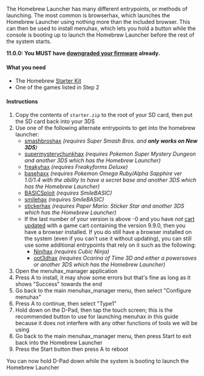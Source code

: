 The Homebrew Launcher has many different entrypoints, or methods of launching. The most common is browserhax, which launches the Homebrew Launcher using nothing more than the included browser. This can then be used to install menuhax, which lets you hold a button while the console is booting up to launch the Homebrew Launcher before the rest of the system starts.

**11.0.0: You MUST have [downgraded your firmware](Firmware-Downgrade) already.**

#### What you need

+ The Homebrew [Starter Kit](http://smealum.github.io/ninjhax2/starter.zip)
+ One of the games listed in Step 2

#### Instructions

1. Copy the contents of `starter.zip` to the root of your SD card, then put the SD card back into your 3DS
2. Use one of the following alternate entrypoints to get into the homebrew launcher:
    + [smashbroshax](https://gbatemp.net/threads/397194/) *(requires Super Smash Bros. and __only works on New 3DS__)*
    + [supermysterychunkhax](https://smd.salthax.org/) *(requires Pokemon Super Mystery Dungeon and another 3DS which has the Homebrew Launcher)*
    + [freakyhax](http://plutooo.github.io/freakyhax/) *(requires Freakyforms Deluxe)*
    + [basehaxx](http://mrnbayoh.github.io/basehaxx/) *(requires Pokemon Omega Ruby/Alpha Sapphire ver 1.0/1.4 with the ability to have a secret base and another 3DS which has the Homebrew Launcher)*
    + [BASICSploit](https://mrnbayoh.github.io/basicsploit/) *(requires SmileBASIC)*
    + [smilehax](https://plutooo.github.io/smilehax/) *(requires SmileBASIC)*
    + [stickerhax](https://github.com/yellows8/stickerhax) *(requires Paper Mario: Sticker Star and another 3DS which has the Homebrew Launcher)*    
    + If the last number of your version is above -0 and you have *not* [cart updated](Cart-Update) with a game cart containing the version 9.9.0, then you have a browser installed. If you do still have a browser installed on the system (even if you can't use it without updating), you can still use some additional entrypoints that rely on it such as the following:
        + [Ninjhax](http://smealum.github.io/ninjhax2/) *(requires Cubic Ninja)*
        + [oot3dhax](https://github.com/yellows8/oot3dhax) *(requires Ocarina of Time 3D and either a powersaves or another 3DS which has the Homebrew Launcher)*    
10. Open the menuhax_manager application
11. Press A to install, it may show some errors but that's fine as long as it shows "Success" towards the end
12. Go back to the main menuhax_manager menu, then select "Configure menuhax"
13. Press A to continue, then select "Type1"
14. Hold down on the D-Pad, then tap the touch screen; this is the recommended button to use for launching menuhax in this guide because it does not interfere with any other functions of tools we will be using
15. Go back to the main menuhax_manager menu, then press Start to exit back into the Homebrew Launcher
16. Press the Start button then press A to reboot

You can now hold D-Pad down while the system is booting to launch the Homebrew Launcher
